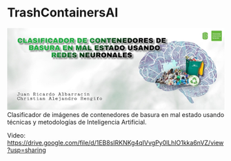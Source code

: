 # TrashContainersAI
<img src="banner800x300.jpg" style="width:700px;">
Clasificador de imágenes de contenedores de basura en mal estado usando técnicas y metodologías de Inteligencia Artificial.


Video: https://drive.google.com/file/d/1EB8sIRKNKg4qIVvgPy0lLhlO1kka6nVZ/view?usp=sharing
